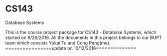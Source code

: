 # CS143
Database Systems

This is the course project package for CS143 - Database Systems, which started on 9/26/2016. 
All the documents in this project belongs to our BUPT team which consists Yukai Tu and Cong Peng(me).
================update on 10/12/2016==============
